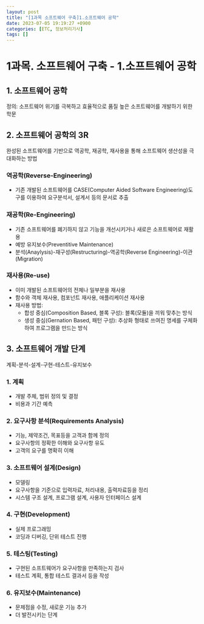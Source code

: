 ```yaml
---
layout: post
title: "[1과목 소프트웨어 구축]1.소프트웨어 공학"
date: 2023-07-05 19:19:27 +0900
categories: [ETC, 정보처리기사]
tags: []
---
```

# 1과목. 소프트웨어 구축 - 1.소프트웨어 공학

## 1. 소프트웨어 공학
정의: 소프트웨어 위기를 극복하고 효율적으로 품질 높은 소프트웨어를 개발하기 위한 학문

## 2. 소프트웨어 공학의 3R
완성된 소프트웨어를 기반으로 역공학, 재공학, 재사용을 통해 소프트웨어 생산성을 극대화하는 방법

### 역공학(Reverse-Engineering)
- 기존 개발된 소프트웨어를 CASE(Computer Aided Software Engineering)도구를 이용하여 요구분석서, 설계서 등의 문서로 추출

### 재공학(Re-Engineering)
- 기존 소프트웨어를 폐기하지 않고 기능을 개선시키거나 새로은 소프트웨어로 재활용
- 예방 유지보수(Preventitive Maintenance)
- 분석(Anaylysis)-재구성(Restructuring)-역공학(Reverse Engineering)-이관(Migration)

### 재사용(Re-use)
- 이미 개발된 소프트웨어의 전체나 일부분을 재사용
- 함수와 객체 재사용, 컴포넌트 재사용, 애플리케이션 재사용
- 재사용 방법:
	- 합성 중심(Composition Based, 블록 구성): 블록(모듈)을 끼워 맞추는 방식
	- 생성 중심(Gernation Based, 패턴 구성): 추상화 형태로 쓰여진 명세를 구체화하여 프로그램을 만드는 방식


## 3. 소프트웨어 개발 단계
계획-분석-설계-구현-테스트-유지보수

### 1. 계획
- 개발 주체, 범위 정의 및 결정
- 비용과 기간 예측

### 2. 요구사항 분석(Requirements Analysis)
- 기능, 제약조건, 목표등을 고객과 함께 정의
- 요구사항의 정확한 이해와 요구사항 유도
- 고객의 요구를 명확히 이해

### 3. 소프트웨어 설계(Design)
- 모델링
- 요구사항을 기준으로 입력자료, 처리내용, 출력자료등을 정리
- 시스템 구조 설계, 프로그램 설계, 사용자 인터페이스 설계

### 4. 구현(Development)
- 실제 프로그래밍
- 코딩과 디버깅, 단위 테스트 진행

### 5. 테스팅(Testing)
- 구현된 소프트웨어가 요구사항을 만족하는지 검사
- 테스트 계획, 통합 테스트 결과서 등을 작성

### 6. 유지보수(Maintenance)
- 문제점을 수정, 새로운 기능 추가
- 더 발전시키는 단계

